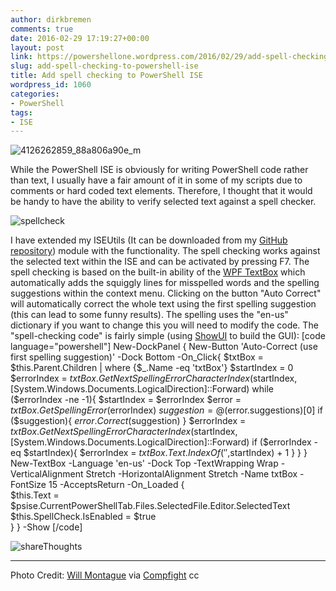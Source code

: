 ```yaml
---
author: dirkbremen
comments: true
date: 2016-02-29 17:19:27+00:00
layout: post
link: https://powershellone.wordpress.com/2016/02/29/add-spell-checking-to-powershell-ise/
slug: add-spell-checking-to-powershell-ise
title: Add spell checking to PowerShell ISE
wordpress_id: 1060
categories:
- PowerShell
tags:
- ISE
---
```


![4126262859_88a806a90e_m](https://powershellone.files.wordpress.com/2016/02/4126262859_88a806a90e_m.jpg)

While the PowerShell ISE is obviously for writing PowerShell code rather than text, I usually have a fair amount of it in some of my scripts due to comments or hard coded text elements. Therefore, I thought that it would be handy to have the ability to verify selected text against a spell checker.

![spellcheck](https://powershellone.files.wordpress.com/2016/02/spellcheck.gif)

I have extended my ISEUtils (It can be downloaded from my [GitHub repository](https://github.com/DBremen/ISEUtils)) module with the functionality. The spell checking works against the selected text within the ISE and can be activated by pressing F7. 
The spell checking is based on the built-in ability of the [WPF TextBox](https://msdn.microsoft.com/en-us/library/system.windows.controls.primitives.textboxbase.spellcheck%28v=vs.110%29.aspx) which automatically adds the squiggly lines for misspelled words and the spelling suggestions within the context menu. Clicking on the button "Auto Correct" will automatically correct the whole text using the first spelling suggestion (this can lead to some funny results). The spelling uses the "en-us" dictionary if you want to change this you will need to modify the code.
The "spell-checking code" is fairly simple (using [ShowUI](http://show-ui.com/) to build the GUI):
[code language="powershell"]
New-DockPanel {
        New-Button 'Auto-Correct (use first spelling suggestion)' -Dock Bottom -On_Click{
            $txtBox = $this.Parent.Children | where {$_.Name -eq 'txtBox'}
            $startIndex = 0
            $errorIndex = $txtBox.GetNextSpellingErrorCharacterIndex($startIndex, [System.Windows.Documents.LogicalDirection]::Forward)
            while ($errorIndex -ne -1){
                $startIndex = $errorIndex
                $error = $txtBox.GetSpellingError($errorIndex)
                $suggestion = @($error.suggestions)[0]
                if ($suggestion){
                    $error.Correct($suggestion)
                }
                $errorIndex = $txtBox.GetNextSpellingErrorCharacterIndex($startIndex, [System.Windows.Documents.LogicalDirection]::Forward)
                if ($errorIndex -eq $startIndex){
                    $errorIndex = $txtBox.Text.IndexOf(' ',$startIndex) + 1
                }
            }
        }
        New-TextBox -Language 'en-us' -Dock Top -TextWrapping Wrap -VerticalAlignment Stretch -HorizontalAlignment Stretch -Name txtBox  -FontSize 15 -AcceptsReturn -On_Loaded {                       
            $this.Text = $psise.CurrentPowerShellTab.Files.SelectedFile.Editor.SelectedText           
            $this.SpellCheck.IsEnabled = $true          
        }
} -Show
[/code]



![shareThoughts](https://powershellone.files.wordpress.com/2015/10/sharethoughts.jpg)



* * *



Photo Credit: [Will Montague](https://www.flickr.com/photos/36607441@N05/4126262859/) via [Compfight](http://compfight.com) cc
